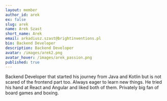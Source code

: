 ```yaml
---
layout: member
author_id: arek
ex: false
slug: arek
name: Arek Szast
short_name: Arek
email: arkadiusz.szast@brightinventions.pl
bio: Backend Developer
description: Backend Developer
avatar: /images/arek2.png
avatar_hover: /images/arek_passion.png
published: true
---
```

Backend Developer that started his journey from Java and Kotlin but is not scared of the frontend part too. Always eager to learn new things. He tried his hand at React and Angular and liked both of them. Privately big fan of board games and boxing.